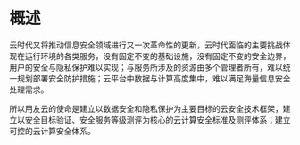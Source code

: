 # 概述

云时代又将推动信息安全领域进行又一次革命性的更新，云时代面临的主要挑战体现在运行环境的各类服务，没有固定不变的基础设施，没有固定不变的安全边界，用户的安全与隐私保护难以实现；与服务所涉及的资源由多个管理者所有，难以统一规划部署安全防护措施；云平台中数据与计算高度集中，难以满足海量信息安全处理需求。  

所以用友云的使命是建立以数据安全和隐私保护为主要目标的云安全技术框架，建立以安全目标验证、安全服务等级测评为核心的云计算安全标准及测评体系；建立可控的云计算安全体系。
